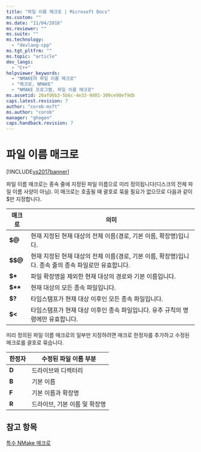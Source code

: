 ```yaml
---
title: "파일 이름 매크로 | Microsoft Docs"
ms.custom: ""
ms.date: "11/04/2016"
ms.reviewer: ""
ms.suite: ""
ms.technology: 
  - "devlang-cpp"
ms.tgt_pltfrm: ""
ms.topic: "article"
dev_langs: 
  - "C++"
helpviewer_keywords: 
  - "NMAKE의 파일 이름 매크로"
  - "매크로, NMAKE"
  - "NMAKE 프로그램, 파일 이름 매크로"
ms.assetid: 20afd6b3-5b6c-4e33-9d01-309ce98ef9db
caps.latest.revision: 7
author: "corob-msft"
ms.author: "corob"
manager: "ghogen"
caps.handback.revision: 7
---
```

# 파일 이름 매크로
[!INCLUDE[vs2017banner](../assembler/inline/includes/vs2017banner.md)]

파일 이름 매크로는 종속 줄에 지정된 파일 이름으로 미리 정의됩니다\(디스크의 전체 파일 이름 사양이 아님\).  이 매크로는 호출될 때 괄호로 묶을 필요가 없으므로 다음과 같이 $만 지정합니다.  
  
|매크로|의미|  
|---------|--------|  
|**$@**|현재 지정된 현재 대상의 전체 이름\(경로, 기본 이름, 확장명\)입니다.|  
|**$$@**|현재 지정된 현재 대상의 전체 이름\(경로, 기본 이름, 확장명\)입니다.  종속 줄의 종속 파일로만 유효합니다.|  
|**$\***|파일 확장명을 제외한 현재 대상의 경로와 기본 이름입니다.|  
|**$\*\***|현재 대상의 모든 종속 파일입니다.|  
|**$?**|타임스탬프가 현재 대상 이후인 모든 종속 파일입니다.|  
|**$\<**|타임스탬프가 현재 대상 이후인 종속 파일입니다.  유추 규칙의 명령에만 유효합니다.|  
  
 미리 정의된 파일 이름 매크로의 일부만 지정하려면 매크로 한정자를 추가하고 수정된 매크로를 괄호로 묶습니다.  
  
|한정자|수정된 파일 이름 부분|  
|---------|------------------|  
|**D**|드라이브와 디렉터리|  
|**B**|기본 이름|  
|**F**|기본 이름과 확장명|  
|**R**|드라이브, 기본 이름 및 확장명|  
  
## 참고 항목  
 [특수 NMake 매크로](../build/special-nmake-macros.md)